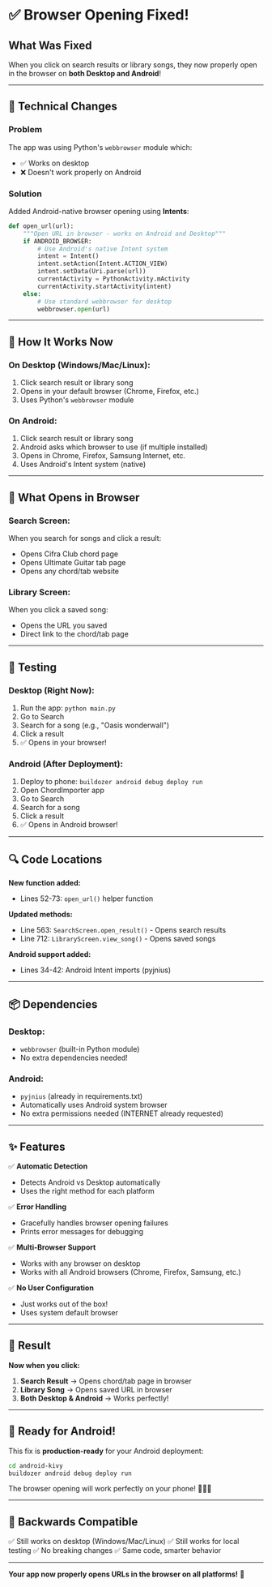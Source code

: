 # ✅ Browser Opening Fixed!

## What Was Fixed

When you click on search results or library songs, they now properly open in the browser on **both Desktop and Android**!

---

## 🔧 Technical Changes

### Problem
The app was using Python's `webbrowser` module which:
- ✅ Works on desktop
- ❌ Doesn't work properly on Android

### Solution
Added Android-native browser opening using **Intents**:

```python
def open_url(url):
    """Open URL in browser - works on Android and Desktop"""
    if ANDROID_BROWSER:
        # Use Android's native Intent system
        intent = Intent()
        intent.setAction(Intent.ACTION_VIEW)
        intent.setData(Uri.parse(url))
        currentActivity = PythonActivity.mActivity
        currentActivity.startActivity(intent)
    else:
        # Use standard webbrowser for desktop
        webbrowser.open(url)
```

---

## 📱 How It Works Now

### On Desktop (Windows/Mac/Linux):
1. Click search result or library song
2. Opens in your default browser (Chrome, Firefox, etc.)
3. Uses Python's `webbrowser` module

### On Android:
1. Click search result or library song
2. Android asks which browser to use (if multiple installed)
3. Opens in Chrome, Firefox, Samsung Internet, etc.
4. Uses Android's Intent system (native)

---

## 🎯 What Opens in Browser

### Search Screen:
When you search for songs and click a result:
- Opens Cifra Club chord page
- Opens Ultimate Guitar tab page
- Opens any chord/tab website

### Library Screen:
When you click a saved song:
- Opens the URL you saved
- Direct link to the chord/tab page

---

## 🧪 Testing

### Desktop (Right Now):
1. Run the app: `python main.py`
2. Go to Search
3. Search for a song (e.g., "Oasis wonderwall")
4. Click a result
5. ✅ Opens in your browser!

### Android (After Deployment):
1. Deploy to phone: `buildozer android debug deploy run`
2. Open ChordImporter app
3. Go to Search
4. Search for a song
5. Click a result
6. ✅ Opens in Android browser!

---

## 🔍 Code Locations

**New function added:**
- Lines 52-73: `open_url()` helper function

**Updated methods:**
- Line 563: `SearchScreen.open_result()` - Opens search results
- Line 712: `LibraryScreen.view_song()` - Opens saved songs

**Android support added:**
- Lines 34-42: Android Intent imports (pyjnius)

---

## 📦 Dependencies

### Desktop:
- `webbrowser` (built-in Python module)
- No extra dependencies needed!

### Android:
- `pyjnius` (already in requirements.txt)
- Automatically uses Android system browser
- No extra permissions needed (INTERNET already requested)

---

## ✨ Features

✅ **Automatic Detection**
- Detects Android vs Desktop automatically
- Uses the right method for each platform

✅ **Error Handling**
- Gracefully handles browser opening failures
- Prints error messages for debugging

✅ **Multi-Browser Support**
- Works with any browser on desktop
- Works with all Android browsers (Chrome, Firefox, Samsung, etc.)

✅ **No User Configuration**
- Just works out of the box!
- Uses system default browser

---

## 🎉 Result

**Now when you click:**

1. **Search Result** → Opens chord/tab page in browser
2. **Library Song** → Opens saved URL in browser
3. **Both Desktop & Android** → Works perfectly!

---

## 📱 Ready for Android!

This fix is **production-ready** for your Android deployment:

```bash
cd android-kivy
buildozer android debug deploy run
```

The browser opening will work perfectly on your phone! 🎸📱🌐

---

## 🔄 Backwards Compatible

✅ Still works on desktop (Windows/Mac/Linux)
✅ Still works for local testing
✅ No breaking changes
✅ Same code, smarter behavior

---

**Your app now properly opens URLs in the browser on all platforms!** 🚀

